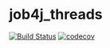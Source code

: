 # job4j_threads

[![Build Status](https://travis-ci.com/staskorobeynikov/job4j_threads.svg?branch=master)](https://travis-ci.com/staskorobeynikov/job4j_threads)
[![codecov](https://codecov.io/gh/staskorobeynikov/job4j_threads/branch/master/graph/badge.svg)](https://codecov.io/gh/staskorobeynikov/job4j_threads)